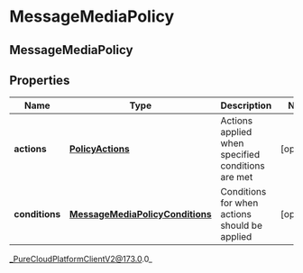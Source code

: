 # MessageMediaPolicy

## MessageMediaPolicy

## Properties

|Name | Type | Description | Notes|
|------------ | ------------- | ------------- | -------------|
| **actions** | [**PolicyActions**](PolicyActions) | Actions applied when specified conditions are met | [optional] |
| **conditions** | [**MessageMediaPolicyConditions**](MessageMediaPolicyConditions) | Conditions for when actions should be applied | [optional] |



_PureCloudPlatformClientV2@173.0.0_
